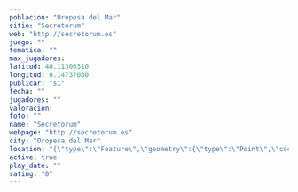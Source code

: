 ```yaml
---
poblacion: "Oropesa del Mar"
sitio: "Secretorum"
web: "http://secretorum.es"
juego: ""
tematica: ""
max_jugadores: 
latitud: 40.11306310
longitud: 0.14737030
publicar: "si"
fecha: ""
jugadores: ""
valoracion: 
foto: ""
name: "Secretorum"
webpage: "http://secretorum.es"
city: "Oropesa del Mar"
location: "{\"type\":\"Feature\",\"geometry\":{\"type\":\"Point\",\"coordinates\":[0.1473703,40.1130631]}}"
active: true
play_date: ""
rating: "0"
---
```

